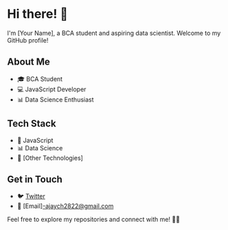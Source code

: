 # Hi there! 👋

I'm [Your Name], a BCA student and aspiring data scientist. Welcome to my GitHub profile!

## About Me

- 🎓 BCA Student
- 💻 JavaScript Developer
- 📊 Data Science Enthusiast

## Tech Stack

- 🔧 JavaScript
- 📊 Data Science
- 🚀 [Other Technologies]

## Get in Touch
- 🐦 [Twitter](YourTwitterProfile)
- 📧 [Email]-ajaych2822@gmail.com

Feel free to explore my repositories and connect with me! 🚀✨
